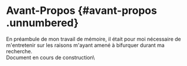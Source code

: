 Avant-Propos {#avant-propos .unnumbered}
============

En préambule de mon travail de mémoire, il était pour moi nécessaire de
m'entretenir sur les raisons m'ayant amené à bifurquer durant ma
recherche.\
Document en cours de construction\
